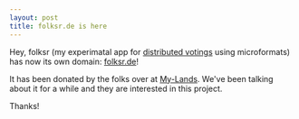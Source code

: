 ```yaml
--- 
layout: post
title: folksr.de is here
---
```

<p>Hey, folksr (my experimatal app for <a href="http://www.artweb-design.de/articles/2006/06/05/distributed-votings-using-microformats">distributed votings</a> using microformats) has now its own domain: <a href="http://folksr.de">folksr.de</a>!</p>

<p>It has been donated by the folks over at <a 
href="http://www.my-lands.de">My-Lands</a>. We've been talking about it for a while and they are interested in this project.</p>

<p>Thanks!</p>
